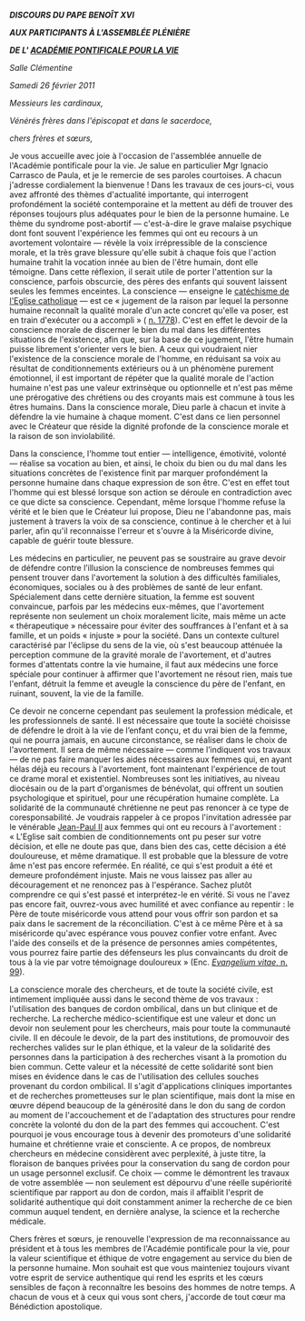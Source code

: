 ***DISCOURS DU PAPE BENOÎT XVI***

***AUX PARTICIPANTS À L'ASSEMBLÉE PLÉNIÈRE***

***DE L' [ACADÉMIE PONTIFICALE POUR LA VIE](http://www.vatican.va/roman_curia/pontifical_academies/acdlife/index_fr.htm)***

*Salle Clémentine*

*Samedi 26 février 2011*

*Messieurs les cardinaux,*

*Vénérés frères dans l'épiscopat et dans le sacerdoce,*

*chers frères et sœurs,*

Je vous accueille avec joie à l'occasion de l'assemblée annuelle de l'Académie pontificale pour la vie. Je salue en particulier Mgr Ignacio Carrasco de Paula, et je le remercie de ses paroles courtoises. A chacun j'adresse cordialement la bienvenue ! Dans les travaux de ces jours-ci, vous avez affronté des thèmes d'actualité importante, qui interrogent profondément la société contemporaine et la mettent au défi de trouver des réponses toujours plus adéquates pour le bien de la personne humaine. Le thème du syndrome post-abortif — c'est-à-dire le grave malaise psychique dont font souvent l'expérience les femmes qui ont eu recours à un avortement volontaire — révèle la voix irrépressible de la conscience morale, et la très grave blessure qu'elle subit à chaque fois que l'action humaine trahit la vocation innée au bien de l'être humain, dont elle témoigne. Dans cette réflexion, il serait utile de porter l'attention sur la conscience, parfois obscurcie, des pères des enfants qui souvent laissent seules les femmes enceintes. La conscience — enseigne le [catéchisme de l'Eglise catholique](http://www.vatican.va/archive/FRA0013/_INDEX.HTM) — est ce « jugement de la raison par lequel la personne humaine reconnaît la qualité morale d'un acte concret qu'elle va poser, est en train d'exécuter ou a accompli » ( [n. 1778](http://www.vatican.va/archive/FRA0013/__P5T.HTM)). C'est en effet le devoir de la conscience morale de discerner le bien du mal dans les différentes situations de l'existence, afin que, sur la base de ce jugement, l'être humain puisse librement s'orienter vers le bien. A ceux qui voudraient nier l'existence de la conscience morale de l'homme, en réduisant sa voix au résultat de conditionnements extérieurs ou à un phénomène purement émotionnel, il est important de répéter que la qualité morale de l'action humaine n'est pas une valeur extrinsèque ou optionnelle et n'est pas même une prérogative des chrétiens ou des croyants mais est commune à tous les êtres humains. Dans la conscience morale, Dieu parle à chacun et invite à défendre la vie humaine à chaque moment. C'est dans ce lien personnel avec le Créateur que réside la dignité profonde de la conscience morale et la raison de son inviolabilité.

Dans la conscience, l'homme tout entier — intelligence, émotivité, volonté — réalise sa vocation au bien, et ainsi, le choix du bien ou du mal dans les situations concrètes de l'existence finit par marquer profondément la personne humaine dans chaque expression de son être. C'est en effet tout l'homme qui est blessé lorsque son action se déroule en contradiction avec ce que dicte sa conscience. Cependant, même lorsque l'homme refuse la vérité et le bien que le Créateur lui propose, Dieu ne l'abandonne pas, mais justement à travers la voix de sa conscience, continue à le chercher et à lui parler, afin qu'il reconnaisse l'erreur et s'ouvre à la Miséricorde divine, capable de guérir toute blessure.

Les médecins en particulier, ne peuvent pas se soustraire au grave devoir de défendre contre l’illusion la conscience de nombreuses femmes qui pensent trouver dans l'avortement la solution à des difficultés familiales, économiques, sociales ou à des problèmes de santé de leur enfant. Spécialement dans cette dernière situation, la femme est souvent convaincue, parfois par les médecins eux-mêmes, que l'avortement représente non seulement un choix moralement licite, mais même un acte « thérapeutique » nécessaire pour éviter des souffrances à l'enfant et à sa famille, et un poids « injuste » pour la société. Dans un contexte culturel caractérisé par l'éclipse du sens de la vie, où s'est beaucoup atténuée la perception commune de la gravité morale de l'avortement, et d'autres formes d'attentats contre la vie humaine, il faut aux médecins une force spéciale pour continuer à affirmer que l'avortement ne résout rien, mais tue l'enfant, détruit la femme et aveugle la conscience du père de l'enfant, en ruinant, souvent, la vie de la famille.

Ce devoir ne concerne cependant pas seulement la profession médicale, et les professionnels de santé. Il est nécessaire que toute la société choisisse de défendre le droit à la vie de l’enfant conçu, et du vrai bien de la femme, qui ne pourra jamais, en aucune circonstance, se réaliser dans le choix de l'avortement. Il sera de même nécessaire — comme l’indiquent vos travaux — de ne pas faire manquer les aides nécessaires aux femmes qui, en ayant hélas déjà eu recours à l'avortement, font maintenant l'expérience de tout ce drame moral et existentiel. Nombreuses sont les initiatives, au niveau diocésain ou de la part d'organismes de bénévolat, qui offrent un soutien psychologique et spirituel, pour une récupération humaine complète. La solidarité de la communauté chrétienne ne peut pas renoncer à ce type de coresponsabilité. Je voudrais rappeler à ce propos l'invitation adressée par le vénérable [Jean-Paul II](/content/john-paul-ii/fr.html) aux femmes qui ont eu recours à l'avortement : « L'Eglise sait combien de conditionnements ont pu peser sur votre décision, et elle ne doute pas que, dans bien des cas, cette décision a été douloureuse, et même dramatique. Il est probable que la blessure de votre âme n'est pas encore refermée. En réalité, ce qui s'est produit a été et demeure profondément injuste. Mais ne vous laissez pas aller au découragement et ne renoncez pas à l'espérance. Sachez plutôt comprendre ce qui s'est passé et interprétez-le en vérité. Si vous ne l'avez pas encore fait, ouvrez-vous avec humilité et avec confiance au repentir : le Père de toute miséricorde vous attend pour vous offrir son pardon et sa paix dans le sacrement de la réconciliation. C'est à ce même Père et à sa miséricorde qu'avec espérance vous pouvez confier votre enfant. Avec l'aide des conseils et de la présence de personnes amies compétentes, vous pourrez faire partie des défenseurs les plus convaincants du droit de tous à la vie par votre témoignage douloureux » (Enc. [*Evangelium vitae*, n. 99](http://www.vatican.va/edocs/FRA0204/__P5.HTM)).

La conscience morale des chercheurs, et de toute la société civile, est intimement impliquée aussi dans le second thème de vos travaux : l'utilisation des banques de cordon ombilical, dans un but clinique et de recherche. La recherche médico-scientifique est une valeur et donc un devoir non seulement pour les chercheurs, mais pour toute la communauté civile. Il en découle le devoir, de la part des institutions, de promouvoir des recherches valides sur le plan éthique, et la valeur de la solidarité des personnes dans la participation à des recherches visant à la promotion du bien commun. Cette valeur et la nécessité de cette solidarité sont bien mises en évidence dans le cas de l'utilisation des cellules souches provenant du cordon ombilical. Il s'agit d'applications cliniques importantes et de recherches prometteuses sur le plan scientifique, mais dont la mise en œuvre dépend beaucoup de la générosité dans le don du sang de cordon au moment de l'accouchement et de l'adaptation des structures pour rendre concrète la volonté du don de la part des femmes qui accouchent. C'est pourquoi je vous encourage tous à devenir des promoteurs d'une solidarité humaine et chrétienne vraie et consciente. A ce propos, de nombreux chercheurs en médecine considèrent avec perplexité, à juste titre, la floraison de banques privées pour la conservation du sang de cordon pour un usage personnel exclusif. Ce choix — comme le démontrent les travaux de votre assemblée — non seulement est dépourvu d'une réelle supériorité scientifique par rapport au don de cordon, mais il affaiblit l'esprit de solidarité authentique qui doit constamment animer la recherche de ce bien commun auquel tendent, en dernière analyse, la science et la recherche médicale.

Chers frères et sœurs, je renouvelle l'expression de ma reconnaissance au président et à tous les membres de l'Académie pontificale pour la vie, pour la valeur scientifique et éthique de votre engagement au service du bien de la personne humaine. Mon souhait est que vous mainteniez toujours vivant votre esprit de service authentique qui rend les esprits et les cœurs sensibles de façon à reconnaître les besoins des hommes de notre temps. A chacun de vous et à ceux qui vous sont chers, j'accorde de tout cœur ma Bénédiction apostolique.